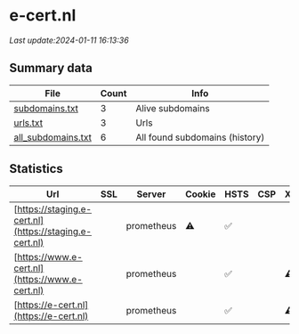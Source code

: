 # e-cert.nl
*Last update:2024-01-11 16:13:36*
## Summary data
| File       | Count | Info |
|------------|-------|------|
|[subdomains.txt](/data/e-cert/subdomains.txt)|3|Alive subdomains|
|[urls.txt](/data/e-cert/urls.txt)|3|Urls|
|[all_subdomains.txt](/data/e-cert/all_subdomains.txt)|6|All found subdomains (history)|
## Statistics
| Url | SSL | Server | Cookie | HSTS | CSP | XFO | XXP | RP | Tech |
|------------|-------|------|------|------|------|------|------|------|------|
|[https://staging.e-cert.nl](https://staging.e-cert.nl)| |prometheus|:warning: |:white_check_mark: | | | |:white_check_mark: | |:white_check_mark: | |HSTS| |
|[https://www.e-cert.nl](https://www.e-cert.nl)| |prometheus| |:white_check_mark: | |:warning: | |:white_check_mark: | |:white_check_mark: | |HSTS| |
|[https://e-cert.nl](https://e-cert.nl)| |prometheus| |:white_check_mark: | |:warning: | |:white_check_mark: | |:white_check_mark: | |HSTS MySQL PHP Redis...| |